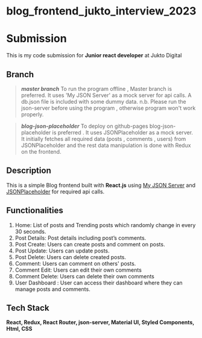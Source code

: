 # blog_frontend_jukto_interview_2023
# Submission

This is my code submission for **Junior react developer**  at Jukto Digital
## Branch

> ***master branch***
To run the program offline , Master branch is preferred. It uses 'My JSON Server' as a mock server for api calls. A db.json file is included with some dummy data. 
n.b. Please run the json-server before using the program , otherwise program won't work properly.

> ***blog-json-placeholder***
> To deploy on github-pages blog-json-placeholder is preferred . It uses JSONPlaceholder as a mock server. It initially fetches all required data (posts , comments , users) from JSONPlaceholder and the rest data manipulation is done with Redux on the frontend.

## Description
This is a simple Blog frontend built with **React.js** using [My JSON Server](https://my-json-server.typicode.com/)  and [JSONPlaceholder](https://jsonplaceholder.typicode.com/) for required api calls.

## Functionalities
1.  Home: List of posts and Trending posts which randomly change in every 30 seconds.
2.  Post Details: Post details including post’s comments.
3.  Post Create: Users can create posts and comment on posts.
4.  Post Update: Users can update posts.
5.  Post Delete: Users can delete created posts.
6.  Comment: Users can comment on others' posts.
7. Comment Edit: Users can edit their own comments
8. Comment Delete: Users can delete their own comments
9. User Dashboard : User can access their dashboard where they can manage posts and comments.
 
## Tech Stack
**React, Redux, React Router, json-server, Material UI, Styled Components, Html, CSS**
```
